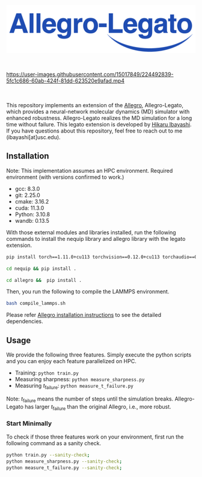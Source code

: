 ![image](logo.png)

<br>

https://user-images.githubusercontent.com/15017849/224492839-5fc1c686-60ab-424f-81dd-623520e9afad.mp4

<br><br>
This repository implements an extension of the [Allegro](https://github.com/mir-group/allegro), Allegro-Legato, which provides a neural-network molecular dynamics (MD) simulator with enhanced robustness.
Allegro-Legato realizes the MD simulation for a long time without failure.
This legato extension is developed by [Hikaru Ibayashi](http://hikaru-ibayashi.com/).
If you have questions about this repository, feel free to reach out to me (ibayashi[at]usc.edu).


## Installation
Note: This implementation assumes an HPC environment.
Required environment (with versions confirmed to work.)
- gcc: 8.3.0
- git: 2.25.0
- cmake: 3.16.2
- cuda: 11.3.0
- Python: 3.10.8
- wandb: 0.13.5

With those external modules and libraries installed, run the following commands to install the nequip library and allegro library with the legato extension.
```bash
pip install torch==1.11.0+cu113 torchvision==0.12.0+cu113 torchaudio==0.11.0 --extra-index-url https://download.pytorch.org/whl/cu113
```
```bash
cd nequip && pip install .
```
```bash
cd allegro &&  pip install .
```
Then, you run the following to compile the LAMMPS environment.
```bash
bash compile_lammps.sh
```
Please refer [Allegro installation instructions](https://github.com/mir-group/allegro#installation) to see the detailed dependencies.
## Usage
We provide the following three features. Simply execute the python scripts and you can enjoy each feature parallelized on HPC.  
- Training: `python train.py`
- Measuring sharpness: `python measure_sharpness.py`
- Measuring $t_\text{failure}$: `python measure_t_failure.py`

Note: $t_\text{failure}$ means the number of steps until the simulation breaks. Allegro-Legato has larger $t_\text{failure}$ than the original Allegro, i.e., more robust.
### Start Minimally
To check if those three features work on your environment, first run the following command as a sanity check. 

```bash
python train.py --sanity-check;
python measure_sharpness.py --sanity-check;
python measure_t_failure.py --sanity-check;
```
